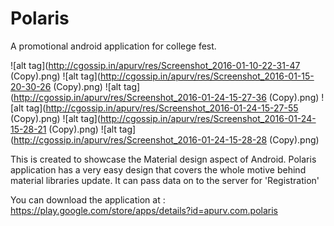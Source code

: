 # Polaris
A promotional android application for college fest.

![alt tag](http://cgossip.in/apurv/res/Screenshot_2016-01-10-22-31-47 (Copy).png)
![alt tag](http://cgossip.in/apurv/res/Screenshot_2016-01-15-20-30-26 (Copy).png)
![alt tag](http://cgossip.in/apurv/res/Screenshot_2016-01-24-15-27-36 (Copy).png)
![alt tag](http://cgossip.in/apurv/res/Screenshot_2016-01-24-15-27-55 (Copy).png)
![alt tag](http://cgossip.in/apurv/res/Screenshot_2016-01-24-15-28-21 (Copy).png)
![alt tag](http://cgossip.in/apurv/res/Screenshot_2016-01-24-15-28-28 (Copy).png)


This is created to showcase the Material design aspect of Android. 
Polaris application has a very easy design that covers the whole motive behind material libraries update.
It can pass data on to the server for 'Registration'

You can download the application at : https://play.google.com/store/apps/details?id=apurv.com.polaris
